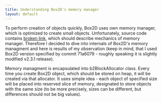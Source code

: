 ```yaml
---
title: Understanding Box2D's memory manager
layout: default
---
```


To perform creation of objects quickly, Box2D uses own memory manager, which is optimized to create small objects. 
Unfortunately, source code contains <a href="http://www.codeproject.com/useritems/Small_Block_Allocator.asp">broken link</a>, which should 
describe mechanics of memory manager.
Therefore I decided to dive into internals of Box2D's memory managment and here is results of my observation (keep in mind, that I used 
Box2D version specified by commit 71a6079 - roughly speaking it is slightly modified v2.3.1 release).

Memory managment is encapsulated into b2BlockAllocator class. Every time you create Box2D object, which should be stored on heap, it will be created
via that allocator. It uses simple idea - each object of specified size will be placed into reserved slice of memory, designated to store objects with the 
same size (to be more precisely, sizes can be different, but differences should not be big values).